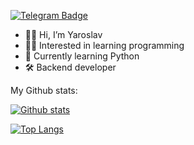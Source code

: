 [![Telegram Badge](https://img.shields.io/badge/-ferokuk-blue?style=social&logo=telegram&link=https://t.me/ferokuk)](https://t.me/ferokuk) <p align='left'>  
  
- 👋🏼 Hi, I’m Yaroslav
- ✌🏼 Interested in learning programming
- 🐍 Currently learning Python  
- 🛠 Backend developer
  
My Github stats:
  
[![Github stats](https://github-readme-stats.vercel.app/api?username=ferokuk&show_icons=true&include_all_commits=true)](#)
  
[![Top Langs](https://github-readme-stats.vercel.app/api/top-langs/?username=ferokuk&layout=compact)](#)
<!---
ferokuk/ferokuk is a ✨ special ✨ repository because its `README.md` (this file) appears on your GitHub profile.
You can click the Preview link to take a look at your changes.
--->
